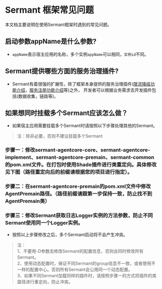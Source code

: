 # Sermant 框架常见问题

本文档主要说明在使用Sermant框架时遇到的常见问题。

## 启动参数appName是什么参数?

- `appName`表示宿主应用的名称，多个实例`appName`可以相同，`实例id`不同。

## Sermant提供哪些方面的服务治理插件?

- Sermant有着很强的扩展性，除了框架本身提供的服务治理插件([限流降级功能介绍](../plugin/flowcontrol.md)，[服务注册功能介绍](../plugin/service-registry.md)等)之外， 开发者可以根据业务需求去开发插件包括(数据收集，链路等)。

## 如果想同时挂载多个Sermant应该怎么做？

- 如果宿主应用需要挂载多个Sermant时请按照以下步骤处理其他的Sermant。

> 注：除非必要，否则不建议挂载多个Sermant

### 步骤一：修改sermant-agentcore-core、sermant-agentcore-implement、sermant-agentcore-premain、sermant-common的pom.xml文件。在打包时使用Shade插件进行类重定向。具体修改见下图（路径重定向后的前缀请根据您的项目进行指定）。

<MyImage src="/docs-img/package.png"/>

### 步骤二：在sermant-agentcore-premain的pom.xml文件中修改AgentPremain路径。（路径前缀请跟第一步保持一致，防止找不到AgentPremain类）


<MyImage src="/docs-img/premain-classpath.png"/>

### 步骤三：修改Sermant获取日志Logger实例的方法参数，防止不同Sermant使用同一个Logger实例。


<MyImage src="/docs-img/sermant-log.png"/>

- 按照以上步骤修改之后，多个Sermant启动将不会产生冲突。

> 注：  
> 1、不要用-D参数去修改Sermant的配置信息，否则会同时修改所有Sermant。  
> 2、使用动态配置时，保证不同Sermant的group信息不一致，或者使用不一样的配置中心。否则所有Sermant会公用同一个动态配置。  
> 3、如果不同Sermant加载同样的插件时，请按照步骤一的方式将插件的类路径进行重定向，防止冲突。